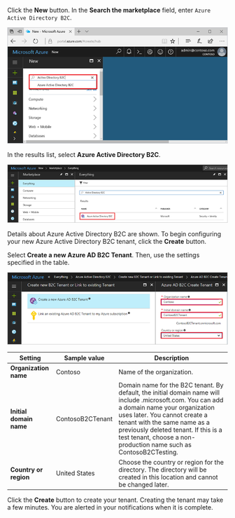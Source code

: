 Click the **New** button. In the **Search the marketplace** field, enter `Azure Active Directory B2C`.

![Add button highlighted and the text Azure Active Directory B2C in the search the marketplace field](./media/active-directory-b2c-create-tenant/find-azure-ad-b2c.png)

In the results list, select **Azure Active Directory B2C**.

![Azure Active Directory B2C selected in the results list](./media/active-directory-b2c-create-tenant/find-azure-ad-b2c-result.png)

Details about Azure Active Directory B2C are shown. To begin configuring your new Azure Active Directory B2C tenant, click the **Create** button.

Select **Create a new Azure AD B2C Tenant**. Then, use the settings specified in the table.

![Azure AD B2C create tenant with sample text in the available fields](./media/active-directory-b2c-create-tenant/create-new-b2c-tenant.png)

| Setting      | Sample value  | Description                                        |
| ------------ | ------- | -------------------------------------------------- |
| **Organization name** | Contoso | Name of the organization. | 
| **Initial domain name** |  ContosoB2CTenant | Domain name for the B2C tenant. By default, the initial domain name will include .microsoft.com. You can add a domain name your organization uses later. You cannot create a tenant with the same name as a previously deleted tenant. If this is a test tenant, choose a non-production name such as ContosoB2CTesting. |
| **Country or region** | United States | Choose the country or region for the directory. The directory will be created in this location and cannot be changed later.  |

Click the **Create** button to create your tenant. Creating the tenant may take a few minutes. You are alerted in your notifications when it is complete.